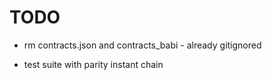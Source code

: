 # TODO

- rm contracts.json and contracts_babi - already gitignored

- test suite with parity instant chain
